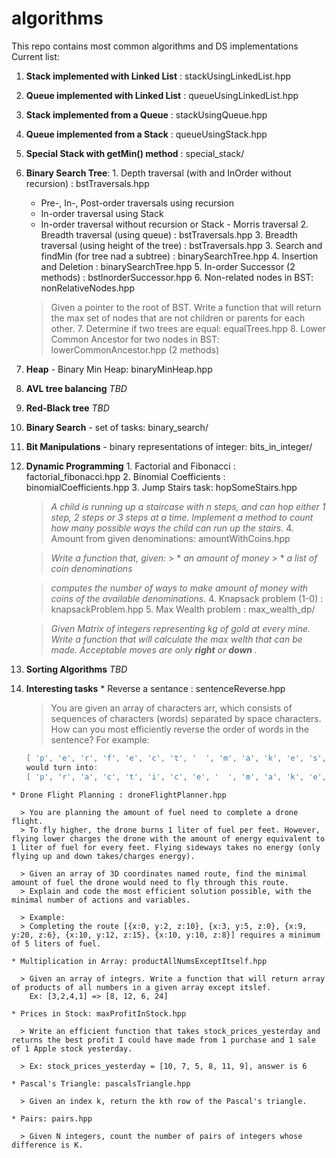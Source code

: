 # algorithms
This repo contains most common algorithms and DS implementations
Current list:
  1. **Stack implemented with Linked List** : stackUsingLinkedList.hpp
  2. **Queue implemented with Linked List** : queueUsingLinkedList.hpp
  3. **Stack implemented from a Queue** : stackUsingQueue.hpp
  4. **Queue implemented from a Stack** : queueUsingStack.hpp
  5. **Special Stack with getMin() method** : special_stack/
  5. **Binary Search Tree**:
    1. Depth traversal (with and InOrder without recursion) : bstTraversals.hpp
      * Pre-, In-, Post-order traversals using recursion
      * In-order traversal using Stack
      * In-order traversal without recursion or Stack - Morris traversal
    2. Breadth traversal (using queue) : bstTraversals.hpp
    3. Breadth traversal (using height of the tree) : bstTraversals.hpp
    3. Search and findMin (for tree nad a subtree) : binarySearchTree.hpp
    4. Insertion and Deletion : binarySearchTree.hpp
    5. In-order Successor (2 methods) : bstInorderSuccessor.hpp
    6. Non-related nodes in BST: nonRelativeNodes.hpp
      
      > Given a pointer to the root of BST. Write a function that will return the max set of nodes that are not children or parents for each other.
    7. Determine if two trees are equal: equalTrees.hpp
    8. Lower Common Ancestor for two nodes in BST: lowerCommonAncestor.hpp (2 methods)
  6. **Heap** - Binary Min Heap: binaryMinHeap.hpp
  7. **AVL tree balancing** *TBD*
  8. **Red-Black tree** *TBD*
  9. **Binary Search** - set of tasks: binary_search/
  10. **Bit Manipulations** - binary representations of integer: bits_in_integer/
  9. **Dynamic Programming**
    1. Factorial and Fibonacci : factorial_fibonacci.hpp
    2. Binomial Coefficients : binomialCoefficients.hpp
    3. Jump Stairs task: hopSomeStairs.hpp
  
       >*A child is running up a staircase with n steps, and can hop either 1 step, 2 steps or 3 steps at a time.*
       >*Implement a method to count how many possible ways the child can run up the stairs.*
    4. Amount from given denominations: amountWithCoins.hpp
       
       > *Write a function that, given:*
          >  * *an amount of money*
          >  * *a list of coin denominations*

       > *computes the number of ways to make amount of money with coins of the available denominations.*
    4. Knapsack problem (1-0) : knapsackProblem.hpp
    5. Max Wealth problem : max_wealth_dp/
        
      > *Given Matrix of integers representing kg of gold at every mine.*
      > *Write a function that will calculate the max welth that can be made.*
      > *Acceptable moves are only __right__ or __down__ .*
  10. **Sorting Algorithms** *TBD*
  11. **Interesting tasks**
    * Reverse a sentance : sentenceReverse.hpp
    
      > You are given an array of characters arr, which consists of sequences of characters (words) separated by space characters.
      > How can you most efficiently reverse the order of words in the sentence?
      > For example:
      ```c++
      [ 'p', 'e', 'r', 'f', 'e', 'c', 't', '  ', 'm', 'a', 'k', 'e', 's', '  ', 'p', 'r', 'a', 'c', 't', 'i', 'c', 'e' ]
      would turn into:
      [ 'p', 'r', 'a', 'c', 't', 'i', 'c', 'e', '  ', 'm', 'a', 'k', 'e', 's', '  ', 'p', 'e', 'r', 'f', 'e', 'c', 't' ]
      ```
    * Drone Flight Planning : droneFlightPlanner.hpp
    
      > You are planning the amount of fuel need to complete a drone flight.
      > To fly higher, the drone burns 1 liter of fuel per feet. However, flying lower charges the drone with the amount of energy equivalent to 1 liter of fuel for every feet. Flying sideways takes no energy (only flying up and down takes/charges energy).
 
      > Given an array of 3D coordinates named route, find the minimal amount of fuel the drone would need to fly through this route.
      > Explain and code the most efficient solution possible, with the minimal number of actions and variables.
 
      > Example:
      > Completing the route [{x:0, y:2, z:10}, {x:3, y:5, z:0}, {x:9, y:20, z:6}, {x:10, y:12, z:15}, {x:10, y:10, z:8}] requires a minimum of 5 liters of fuel.
      
    * Multiplication in Array: productAllNumsExceptItself.hpp
    
      > Given an array of integrs. Write a function that will return array of products of all numbers in a given array except itslef.
        Ex: [3,2,4,1] => [8, 12, 6, 24]
        
    * Prices in Stock: maxProfitInStock.hpp
      
      > Write an efficient function that takes stock_prices_yesterday and returns the best profit I could have made from 1 purchase and 1 sale of 1 Apple stock yesterday.
      
      > Ex: stock_prices_yesterday = [10, 7, 5, 8, 11, 9], answer is 6
      
    * Pascal's Triangle: pascalsTriangle.hpp
    
      > Given an index k, return the kth row of the Pascal's triangle.
      
    * Pairs: pairs.hpp
    
      > Given N integers, count the number of pairs of integers whose difference is K.

